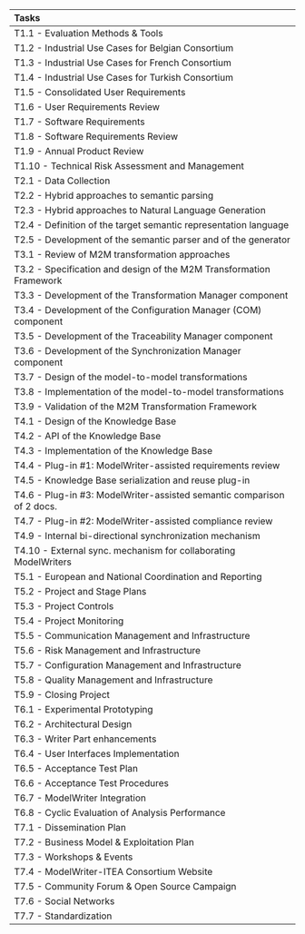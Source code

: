 |Tasks
|:----
|T1.1 - Evaluation Methods & Tools  
|T1.2 - Industrial Use Cases for Belgian Consortium  
|T1.3 - Industrial Use Cases for French Consortium  
|T1.4 - Industrial Use Cases for Turkish Consortium  
|T1.5 - Consolidated User Requirements  
|T1.6 - User Requirements Review  
|T1.7 - Software Requirements  
|T1.8 - Software Requirements Review  
|T1.9 - Annual Product Review  
|T1.10 - Technical Risk Assessment and Management  
|T2.1 - Data Collection  
|T2.2 - Hybrid approaches to semantic parsing  
|T2.3 - Hybrid approaches to Natural Language Generation  
|T2.4 - Definition of the target semantic representation language  
|T2.5 - Development of the semantic parser and of the generator  
|T3.1 - Review of M2M transformation approaches  
|T3.2 - Specification and design of the M2M Transformation Framework  
|T3.3 - Development of the Transformation Manager component  
|T3.4 - Development of the Configuration Manager (COM) component  
|T3.5 - Development of the Traceability Manager component  
|T3.6 - Development of the Synchronization Manager component  
|T3.7 - Design of the model-to-model transformations  
|T3.8 - Implementation of the model-to-model transformations  
|T3.9 - Validation of the M2M Transformation Framework  
|T4.1 - Design of the Knowledge Base  
|T4.2 - API of the Knowledge Base  
|T4.3 - Implementation of the Knowledge Base  
|T4.4 - Plug-in #1: ModelWriter-assisted requirements review  
|T4.5 - Knowledge Base serialization and reuse plug-in  
|T4.6 - Plug-in #3: ModelWriter-assisted semantic comparison of 2 docs.  
|T4.7 - Plug-in #2: ModelWriter-assisted compliance review  
|T4.9 - Internal bi-directional synchronization mechanism  
|T4.10 - External sync. mechanism for collaborating ModelWriters 
|T5.1 - European and National Coordination and Reporting  
|T5.2 - Project and Stage Plans  
|T5.3 - Project Controls  
|T5.4 - Project Monitoring  
|T5.5 - Communication Management and Infrastructure  
|T5.6 - Risk Management and Infrastructure  
|T5.7 - Configuration Management and Infrastructure  
|T5.8 - Quality Management and Infrastructure  
|T5.9 - Closing Project  
|T6.1 - Experimental Prototyping  
|T6.2 - Architectural Design  
|T6.3 - Writer Part enhancements  
|T6.4 - User Interfaces Implementation  
|T6.5 - Acceptance Test Plan  
|T6.6 - Acceptance Test Procedures  
|T6.7 - ModelWriter Integration  
|T6.8 - Cyclic Evaluation of Analysis Performance  
|T7.1 - Dissemination Plan  
|T7.2 - Business Model & Exploitation Plan  
|T7.3 - Workshops & Events  
|T7.4 - ModelWriter-ITEA Consortium Website  
|T7.5 - Community Forum & Open Source Campaign  
|T7.6 - Social Networks  
|T7.7 - Standardization  










